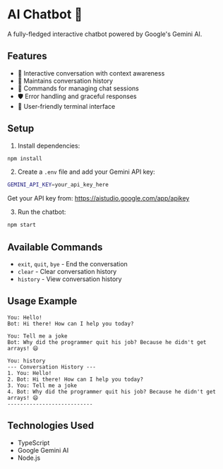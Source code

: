 # AI Chatbot 🤖

A fully-fledged interactive chatbot powered by Google's Gemini AI.

## Features

- 💬 Interactive conversation with context awareness
- 📝 Maintains conversation history
- 🎯 Commands for managing chat sessions
- 🛡️ Error handling and graceful responses
- 🎨 User-friendly terminal interface

## Setup

1. Install dependencies:
```bash
npm install
```

2. Create a `.env` file and add your Gemini API key:
```bash
GEMINI_API_KEY=your_api_key_here
```

Get your API key from: https://aistudio.google.com/app/apikey

3. Run the chatbot:
```bash
npm start
```

## Available Commands

- `exit`, `quit`, `bye` - End the conversation
- `clear` - Clear conversation history
- `history` - View conversation history

## Usage Example

```
You: Hello!
Bot: Hi there! How can I help you today?

You: Tell me a joke
Bot: Why did the programmer quit his job? Because he didn't get arrays! 😄

You: history
--- Conversation History ---
1. You: Hello!
2. Bot: Hi there! How can I help you today?
3. You: Tell me a joke
4. Bot: Why did the programmer quit his job? Because he didn't get arrays! 😄
---------------------------
```

## Technologies Used

- TypeScript
- Google Gemini AI
- Node.js
